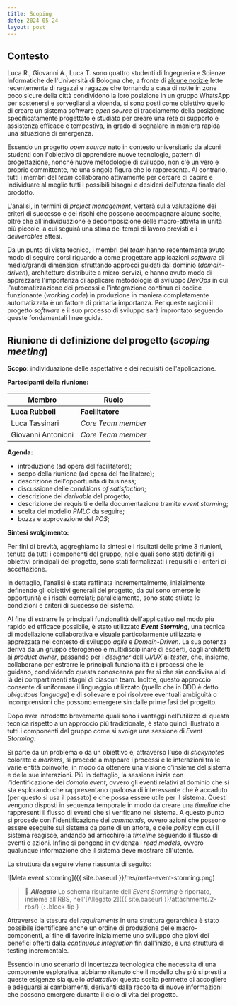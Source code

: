 ```yaml
---
title: Scoping
date: 2024-05-24
layout: post
---
```


## Contesto

Luca R., Giovanni A., Luca T. sono quattro studenti di Ingegneria e Scienze Informatiche dell'Università di Bologna che, a fronte di [alcune notizie](https://www.open.online/2024/04/04/scrivi-quando-arrivi-gruppo-whatsapp-ragazze/) lette recentemente di ragazzi e ragazze che tornando a casa di notte in zone poco sicure della città condividono la loro posizione in un gruppo WhatsApp per sostenersi e sorvegliarsi a vicenda, si sono posti come obiettivo quello di creare un sistema software _open source_ di tracciamento della posizione specificatamente progettato e studiato per creare una rete di supporto e assistenza efficace e tempestiva, in grado di segnalare in maniera rapida una situazione di emergenza.

Essendo un progetto _open source_ nato in contesto universitario da alcuni studenti con l'obiettivo di apprendere nuove tecnologie, pattern di progettazione, nonché nuove metodologie di sviluppo, non c'è un vero e proprio committente, né una singola figura che lo rappresenta.
Al contrario, tutti i membri del _team_ collaborano attivamente per cercare di capire e individuare al meglio tutti i possibili bisogni e desideri dell'utenza finale del prodotto.

L'analisi, in termini di _project management_, verterà sulla valutazione dei criteri di successo e dei rischi che possono accompagnare alcune scelte, oltre che all'individuazione e decomposizione delle macro-attività in unità più piccole, a cui seguirà una stima dei tempi di lavoro previsti e i _deliverables_ attesi.

Da un punto di vista tecnico, i membri del _team_ hanno recentemente avuto modo di seguire corsi riguardo a come progettare applicazioni _software_ di medio/grandi dimensioni sfruttando approcci guidati dal dominio (_domain-driven_), architetture distribuite a micro-servizi, e hanno avuto modo di apprezzare l'importanza di applicare metodologie di sviluppo _DevOps_ in cui l'automatizzazione dei processi e l'integrazione continua di codice funzionante (_working code_) in produzione in maniera completamente automatizzata è un fattore di primaria importanza.
Per queste ragioni il progetto _software_ e il suo processo di sviluppo sarà improntato seguendo queste fondamentali linee guida.

## Riunione di definizione del progetto (_scoping meeting_)

**Scopo:** individuazione delle aspettative e dei requisiti dell'applicazione.

**Partecipanti della riunione:**

| Membro                | Ruolo              |
|-----------------------|--------------------|
| **Luca Rubboli**      | **Facilitatore**   |
| Luca Tassinari        | _Core Team member_ |
| Giovanni Antonioni    | _Core Team member_ |

**Agenda:**

- introduzione (ad opera del facilitatore);
- scopo della riunione (ad opera del facilitatore);
- descrizione dell'opportunità di business;
- discussione delle _conditions of satisfaction_;
- descrizione dei _derivable_ del progetto;
- descrizione dei requisiti e della documentazione tramite _event storming_;
- scelta del modello _PMLC_ da seguire;
- bozza e approvazione del _POS_;

**Sintesi svolgimento:**

Per fini di brevità, aggreghiamo la sintesi e i risultati delle prime 3 riunioni, tenute da tutti i componenti del gruppo, nelle quali sono stati definiti gli obiettivi principali del progetto, sono stati formalizzati i requisiti e i criteri di accettazione.

In dettaglio, l'analisi è stata raffinata incrementalmente, inizialmente definendo gli obiettivi generali del progetto, da cui sono emerse le opportunità e i rischi correlati; parallelamente, sono state stilate le condizioni e criteri di successo del sistema.

Al fine di estrarre le principali funzionalità dell'applicativo nel modo più rapido ed efficace possibile, è stato utilizzato **_Event Storming_**, una tecnica di modellazione collaborativa e visuale particolarmente utilizzata e apprezzata nel contesto di sviluppo _agile_ e _Domain-Driven_.
La sua potenza deriva da un gruppo eterogeneo e multidisciplinare di esperti, dagli architetti ai _product owner_, passando per i _designer_ dell'_UI/UX_ ai _tester_, che, insieme, collaborano per estrarre le principali funzionalità e i processi che le guidano, condividendo questa conoscenza per far sì che sia condivisa al di là dei compartimenti stagni di ciascun team.
Inoltre, questo approccio consente di uniformare il linguaggio utilizzato (quello che in DDD è detto _ubiquitous language_) e di sollevare e poi risolvere eventuali ambiguità o incomprensioni che possono emergere sin dalle prime fasi del progetto.

Dopo aver introdotto brevemente quali sono i vantaggi nell'utilizzo di questa tecnica rispetto a un approccio più tradizionale, è stato quindi illustrato a tutti i componenti del gruppo come si svolge una sessione di _Event Storming_.

Si parte da un problema o da un obiettivo e, attraverso l'uso di _stickynotes_ colorate e _markers_, si procede a mappare i processi e le interazioni tra le varie entità coinvolte, in modo da ottenere una visione d'insieme del sistema e delle sue interazioni.
Più in dettaglio, la sessione inizia con l'identificazione dei _domain event_, ovvero gli eventi relativi al dominio che si sta esplorando che rappresentano qualcosa di interessante che è accaduto (per questo si usa il passato) e che possa essere utile per il sistema.
Questi vengono disposti in sequenza temporale in modo da creare una _timeline_ che rappresenti il flusso di eventi che si verificano nel sistema.
A questo punto si procede con l'identificazione dei _commands_, ovvero azioni che possono essere eseguite sul sistema da parte di un attore, e delle _policy_ con cui il sistema reagisce, andando ad arricchire la _timeline_ seguendo il flusso di eventi e azioni.
Infine si pongono in evidenza i _read models_, ovvero qualunque informazione che il sistema deve mostrare all'utente.

La struttura da seguire viene riassunta di seguito:

![Meta event storming]({{ site.baseurl }}/res/meta-event-storming.png)

> 📂 **_Allegato_**
> Lo schema risultante dell'_Event Storming_ è riportato, insieme all'RBS, nell'[Allegato 2]({{ site.baseurl }}/attachments/2-rbs/)
{: .block-tip }

Attraverso la stesura dei _requirements_ in una struttura gerarchica è stato possibile identificare anche un ordine di produzione delle macro-componenti, al fine di favorire inizialmente uno sviluppo che giovi dei benefici offerti dalla _continuous integration_ fin dall'inizio, e una struttura di testing incrementale.

Essendo in uno scenario di incertezza tecnologica che necessita di una componente esplorativa, abbiamo ritenuto che il modello che più si presti a queste esigenze sia quello _adattativo_: questa scelta permette di accogliere e adeguarsi ai cambiamenti, derivanti dalla raccolta di nuove informazioni che possono emergere durante il ciclo di vita del progetto.
